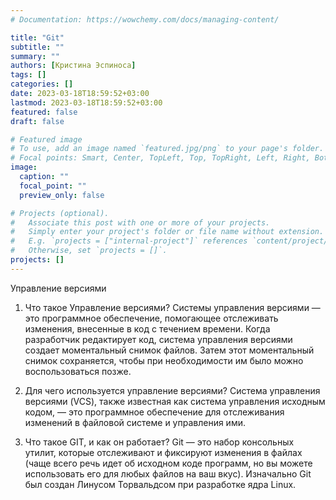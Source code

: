 ```yaml
---
# Documentation: https://wowchemy.com/docs/managing-content/

title: "Git"
subtitle: ""
summary: ""
authors: [Кристина Эспиноса]
tags: []
categories: []
date: 2023-03-18T18:59:52+03:00
lastmod: 2023-03-18T18:59:52+03:00
featured: false
draft: false

# Featured image
# To use, add an image named `featured.jpg/png` to your page's folder.
# Focal points: Smart, Center, TopLeft, Top, TopRight, Left, Right, BottomLeft, Bottom, BottomRight.
image:
  caption: ""
  focal_point: ""
  preview_only: false

# Projects (optional).
#   Associate this post with one or more of your projects.
#   Simply enter your project's folder or file name without extension.
#   E.g. `projects = ["internal-project"]` references `content/project/deep-learning/index.md`.
#   Otherwise, set `projects = []`.
projects: []
---
```


Управление версиями

1. Что такое Управление версиями?
Системы управления версиями — это программное обеспечение, помогающее отслеживать изменения, внесенные в код с течением времени. Когда разработчик редактирует код, система управления версиями создает моментальный снимок файлов. Затем этот моментальный снимок сохраняется, чтобы при необходимости им было можно воспользоваться позже.

2. Для чего используется управление версиями?
Система управления версиями (VCS), также известная как система управления исходным кодом, — это программное обеспечение для отслеживания изменений в файловой системе и управления ими.

3. Что такое GIT, и как он работает?
Git — это набор консольных утилит, которые отслеживают и фиксируют изменения в файлах (чаще всего речь идет об исходном коде программ, но вы можете использовать его для любых файлов на ваш вкус). Изначально Git был создан Линусом Торвальдсом при разработке ядра Linux.


